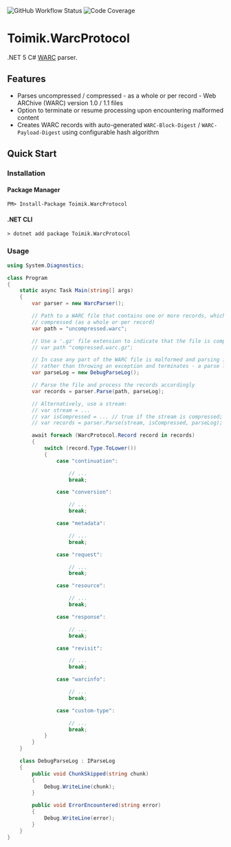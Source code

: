 ![GitHub Workflow Status](https://img.shields.io/github/workflow/status/toimik/WarcProtocol/CI)
![Code Coverage](https://img.shields.io/endpoint?url=https://gist.githubusercontent.com/nurhafiz/315596422731782085c250a859a3cc38/raw/WarcProtocol-coverage.json)

# Toimik.WarcProtocol

.NET 5 C# [WARC](https://iipc.github.io/warc-specifications/specifications/warc-format/warc-1.1) parser.

## Features

- Parses uncompressed / compressed - as a whole or per record - Web ARChive (WARC) version 1.0 / 1.1 files
- Option to terminate or resume processing upon encountering malformed content
- Creates WARC records with auto-generated `WARC-Block-Digest` / `WARC-Payload-Digest` using configurable hash algorithm

## Quick Start

### Installation

#### Package Manager

```command
PM> Install-Package Toimik.WarcProtocol
```

#### .NET CLI

```command
> dotnet add package Toimik.WarcProtocol
```

### Usage

```c# 
using System.Diagnostics;

class Program
{
    static async Task Main(string[] args)
    {
        var parser = new WarcParser();

        // Path to a WARC file that contains one or more records, which may be uncompressed or
        // compressed (as a whole or per record)
        var path = "uncompressed.warc";

        // Use a '.gz' file extension to indicate that the file is compressed using GZip
        // var path "compressed.warc.gz";

        // In case any part of the WARC file is malformed and parsing is expected to resume -
        // rather than throwing an exception and terminates - a parse log is specified
        var parseLog = new DebugParseLog();

        // Parse the file and process the records accordingly
        var records = parser.Parse(path, parseLog);

        // Alternatively, use a stream:
        // var stream = ...
        // var isCompressed = ... // true if the stream is compressed; false otherwise
        // var records = parser.Parse(stream, isCompressed, parseLog);

        await foreach (WarcProtocol.Record record in records)
        {
            switch (record.Type.ToLower())
            {
                case "continuation":

                    // ...
                    break;

                case "conversion":

                    // ...
                    break;

                case "metadata":

                    // ...
                    break;

                case "request":

                    // ...
                    break;

                case "resource":

                    // ...
                    break;

                case "response":

                    // ...
                    break;

                case "revisit":

                    // ...
                    break;

                case "warcinfo":

                    // ...
                    break;

                case "custom-type":

                    // ...
                    break;
            }
        }
    }

    class DebugParseLog : IParseLog
    {
        public void ChunkSkipped(string chunk)
        {
            Debug.WriteLine(chunk);
        }

        public void ErrorEncountered(string error)
        {
            Debug.WriteLine(error);
        }
    }
}
```